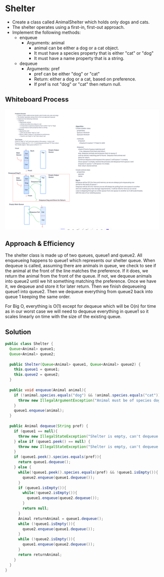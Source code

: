 # Shelter
- Create a class called AnimalShelter which holds only dogs and cats.
- The shelter operates using a first-in, first-out approach.
- Implement the following methods:
  - enqueue
    - Arguments: animal
      - animal can be either a dog or a cat object.
      - It must have a species property that is either "cat" or "dog"
      - It must have a name property that is a string.
  - dequeue
    - Arguments: pref
      - pref can be either "dog" or "cat"
      - Return: either a dog or a cat, based on preference.
      - If pref is not "dog" or "cat" then return null.

## Whiteboard Process

![Whiteboard](shelter.png)

## Approach & Efficiency

The shelter class is made up of two queues, queue1 and queue2.  All enqueueing happens to queue1 which represents our shelter queue.
When dequeue is called, assuming there are animals in queue, we check to see if the animal at the front of the line matches the preference.
If it does, we return the animal from the front of the queue.  If not, we dequeue animals into queue2 until we hit something matching the preference.
Once we have it, we dequeue and store it for later return.  Then we finish dequeueing queue1 into queue2.  Then we dequeue everything from queue2 back into queue 1
keeping the same order.

For Big O, everything is O(1) except for dequeue which will be O(n) for time as in our worst case we will need to dequeue everything in queue1 so it
scales linearly on time with the size of the existing queue.


## Solution
```java
public class Shelter {
  Queue<Animal> queue1;
  Queue<Animal> queue2;

  public Shelter(Queue<Animal> queue1, Queue<Animal> queue2) {
    this.queue1 = queue1;
    this.queue2 = queue2;
  }

  public void enqueue(Animal animal){
    if (!animal.species.equals("dog") && !animal.species.equals("cat")){
      throw new IllegalArgumentException("Animal must be of species dog or cat");
    }
    queue1.enqueue(animal);
  }

  public Animal dequeue(String pref) {
    if (queue1 == null){
      throw new IllegalStateException("Shelter is empty, can't dequeue.");
    } else if (queue1.peek() == null) {
      throw new IllegalStateException("Shelter is empty, can't dequeue.");
    }
    if (queue1.peek().species.equals(pref)){
      return queue1.dequeue();
    } else {
      while(!queue1.peek().species.equals(pref) && !queue1.isEmpty()){
        queue2.enqueue(queue1.dequeue());
      }
      if (queue1.isEmpty()){
        while(!queue2.isEmpty()){
          queue1.enqueue(queue2.dequeue());
        }
        return null;
      }
      Animal returnAnimal = queue1.dequeue();
      while (!queue1.isEmpty()){
        queue2.enqueue(queue1.dequeue());
      }
      while (!queue2.isEmpty()){
        queue1.enqueue(queue2.dequeue());
      }
      return returnAnimal;
    }
  }
}

  ```
